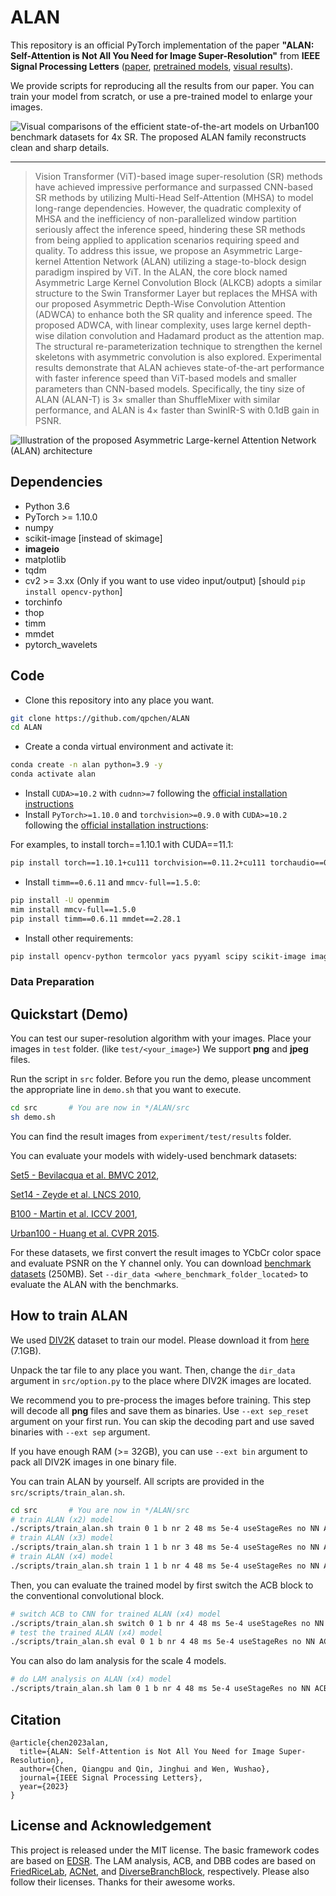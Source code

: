 # ALAN

This repository is an official PyTorch implementation of the paper **"ALAN: Self-Attention is Not All You Need for Image Super-Resolution"** from **IEEE Signal Processing Letters** ([paper](https://ieeexplore.ieee.org/document/10333996), [pretrained models](https://github.com/qpchen/ALAN/releases), [visual results](https://github.com/qpchen/ALAN/releases)).

<!-- If you find our work useful in your research or publication, please cite our work:

[1] Bee Lim, Sanghyun Son, Heewon Kim, Seungjun Nah, and Kyoung Mu Lee, **"Enhanced Deep Residual Networks for Single Image Super-Resolution,"** <i>2nd NTIRE: New Trends in Image Restoration and Enhancement workshop and challenge on image super-resolution in conjunction with **CVPR 2017**. </i> [[PDF](http://openaccess.thecvf.com/content_cvpr_2017_workshops/w12/papers/Lim_Enhanced_Deep_Residual_CVPR_2017_paper.pdf)] [[arXiv](https://arxiv.org/abs/1707.02921)] [[Slide](https://cv.snu.ac.kr/research/EDSR/Presentation_v3(release).pptx)]
```
@InProceedings{Lim_2017_CVPR_Workshops,
  author = {Lim, Bee and Son, Sanghyun and Kim, Heewon and Nah, Seungjun and Lee, Kyoung Mu},
  title = {Enhanced Deep Residual Networks for Single Image Super-Resolution},
  booktitle = {The IEEE Conference on Computer Vision and Pattern Recognition (CVPR) Workshops},
  month = {July},
  year = {2017}
}
``` -->
We provide scripts for reproducing all the results from our paper. You can train your model from scratch, or use a pre-trained model to enlarge your images.

![Visual comparisons of the efficient state-of-the-art models on Urban100 benchmark datasets for 4x SR. The proposed ALAN family reconstructs clean and sharp details.](figs/visual_compare.png)

---

> Vision Transformer (ViT)-based image super-resolution (SR) methods have achieved impressive performance and surpassed CNN-based SR methods by utilizing Multi-Head Self-Attention (MHSA) to model long-range dependencies. However, the quadratic complexity of MHSA and the inefficiency of non-parallelized window partition seriously affect the inference speed, hindering these SR methods from being applied to application scenarios requiring speed and quality. To address this issue, we propose an Asymmetric Large-kernel Attention Network (ALAN) utilizing a stage-to-block design paradigm inspired by ViT. In the ALAN, the core block named Asymmetric Large Kernel Convolution Block (ALKCB) adopts a similar structure to the Swin Transformer Layer but replaces the MHSA with our proposed Asymmetric Depth-Wise Convolution Attention (ADWCA) to enhance both the SR quality and inference speed. The proposed ADWCA, with linear complexity, uses large kernel depth-wise dilation convolution and Hadamard product as the attention map. The structural re-parameterization technique to strengthen the kernel skeletons with asymmetric convolution is also explored. Experimental results demonstrate that ALAN achieves state-of-the-art performance with faster inference speed than ViT-based models and smaller parameters than CNN-based models. Specifically, the tiny size of ALAN (ALAN-T) is $3\times$ smaller than ShuffleMixer with similar performance, and ALAN is $4\times$ faster than SwinIR-S with 0.1dB gain in PSNR.

![Illustration of the proposed Asymmetric Large-kernel Attention Network (ALAN) architecture](figs/overview.png)

## Dependencies
* Python 3.6
* PyTorch >= 1.10.0
* numpy
* scikit-image \[instead of skimage\]
* **imageio**
* matplotlib
* tqdm
* cv2 >= 3.xx (Only if you want to use video input/output) \[should `pip install opencv-python`\]
* torchinfo
* thop
* timm
* mmdet
* pytorch_wavelets


## Code
- Clone this repository into any place you want.
```bash
git clone https://github.com/qpchen/ALAN
cd ALAN
```

- Create a conda virtual environment and activate it:
``` bash
conda create -n alan python=3.9 -y
conda activate alan
```

- Install `CUDA>=10.2` with `cudnn>=7` following
  the [official installation instructions](https://docs.nvidia.com/cuda/cuda-installation-guide-linux/index.html)
- Install `PyTorch>=1.10.0` and `torchvision>=0.9.0` with `CUDA>=10.2` following the [official installation instructions](https://pytorch.org/get-started/previous-versions/):

For examples, to install torch==1.10.1 with CUDA==11.1:
```bash
pip install torch==1.10.1+cu111 torchvision==0.11.2+cu111 torchaudio==0.10.1 -f https://download.pytorch.org/whl/cu111/torch_stable.html
```

- Install `timm==0.6.11` and `mmcv-full==1.5.0`:

```bash
pip install -U openmim
mim install mmcv-full==1.5.0
pip install timm==0.6.11 mmdet==2.28.1
```

- Install other requirements:

```bash
pip install opencv-python termcolor yacs pyyaml scipy scikit-image imageio matplotlib tqdm torchinfo thop pytorch_wavelets
```

<!-- - Compiling CUDA operators
```bash
cd ./src/model/ops_dcnv3
sh ./make.sh
# unit test (should see all checking is True)
python test.py
cd ../../..
```
- You can also install the operator using .whl files
[DCNv3-1.0-whl](https://github.com/OpenGVLab/InternImage/releases/tag/whl_files) -->

### Data Preparation

## Quickstart (Demo)
You can test our super-resolution algorithm with your images. Place your images in ``test`` folder. (like ``test/<your_image>``) We support **png** and **jpeg** files.

Run the script in ``src`` folder. Before you run the demo, please uncomment the appropriate line in ```demo.sh``` that you want to execute.
```bash
cd src       # You are now in */ALAN/src
sh demo.sh
```

You can find the result images from ```experiment/test/results``` folder.

You can evaluate your models with widely-used benchmark datasets:

[Set5 - Bevilacqua et al. BMVC 2012](http://people.rennes.inria.fr/Aline.Roumy/results/SR_BMVC12.html),

[Set14 - Zeyde et al. LNCS 2010](https://sites.google.com/site/romanzeyde/research-interests),

[B100 - Martin et al. ICCV 2001](https://www2.eecs.berkeley.edu/Research/Projects/CS/vision/bsds/),

[Urban100 - Huang et al. CVPR 2015](https://sites.google.com/site/jbhuang0604/publications/struct_sr).

For these datasets, we first convert the result images to YCbCr color space and evaluate PSNR on the Y channel only. You can download [benchmark datasets](https://cv.snu.ac.kr/research/EDSR/benchmark.tar) (250MB). Set ``--dir_data <where_benchmark_folder_located>`` to evaluate the ALAN with the benchmarks.

## How to train ALAN
We used [DIV2K](http://www.vision.ee.ethz.ch/%7Etimofter/publications/Agustsson-CVPRW-2017.pdf) dataset to train our model. Please download it from [here](https://cv.snu.ac.kr/research/EDSR/DIV2K.tar) (7.1GB).

Unpack the tar file to any place you want. Then, change the ```dir_data``` argument in ```src/option.py``` to the place where DIV2K images are located.

We recommend you to pre-process the images before training. This step will decode all **png** files and save them as binaries. Use ``--ext sep_reset`` argument on your first run. You can skip the decoding part and use saved binaries with ``--ext sep`` argument.

If you have enough RAM (>= 32GB), you can use ``--ext bin`` argument to pack all DIV2K images in one binary file.

You can train ALAN by yourself. All scripts are provided in the ``src/scripts/train_alan.sh``. 

```bash
cd src       # You are now in */ALAN/src
# train ALAN (x2) model
./scripts/train_alan.sh train 0 1 b nr 2 48 ms 5e-4 useStageRes no NN ACB 23 BN bicubic 0 0 no SmoothL1
# train ALAN (x3) model
./scripts/train_alan.sh train 1 1 b nr 3 48 ms 5e-4 useStageRes no NN ACB 23 BN bicubic 0 0 no SmoothL1
# train ALAN (x4) model
./scripts/train_alan.sh train 1 1 b nr 4 48 ms 5e-4 useStageRes no NN ACB 23 BN bicubic 0 0 no SmoothL1
```

Then, you can evaluate the trained model by first switch the ACB block to the conventional convolutional block.

```bash
# switch ACB to CNN for trained ALAN (x4) model
./scripts/train_alan.sh switch 0 1 b nr 4 48 ms 5e-4 useStageRes no NN ACB 23 BN bicubic 0 0 no SmoothL1
# test the trained ALAN (x4) model
./scripts/train_alan.sh eval 0 1 b nr 4 48 ms 5e-4 useStageRes no NN ACB 23 BN bicubic 0 0 no SmoothL1
```

You can also do lam analysis for the scale 4 models.

```bash
# do LAM analysis on ALAN (x4) model
./scripts/train_alan.sh lam 0 1 b nr 4 48 ms 5e-4 useStageRes no NN ACB 23 BN bicubic 0 0 no SmoothL1
```

## Citation
    @article{chen2023alan,
      title={ALAN: Self-Attention is Not All You Need for Image Super-Resolution},
      author={Chen, Qiangpu and Qin, Jinghui and Wen, Wushao},
      journal={IEEE Signal Processing Letters},
      year={2023}
    }


## License and Acknowledgement
This project is released under the MIT license. The basic framework codes are based on [EDSR](https://github.com/sanghyun-son/EDSR-PyTorch). The LAM analysis, ACB, and DBB codes are based on [FriedRiceLab](https://github.com/Fried-Rice-Lab/FriedRiceLab), [ACNet](https://github.com/DingXiaoH/ACNet), and [DiverseBranchBlock](https://github.com/DingXiaoH/DiverseBranchBlock), respectively. Please also follow their licenses. Thanks for their awesome works.
